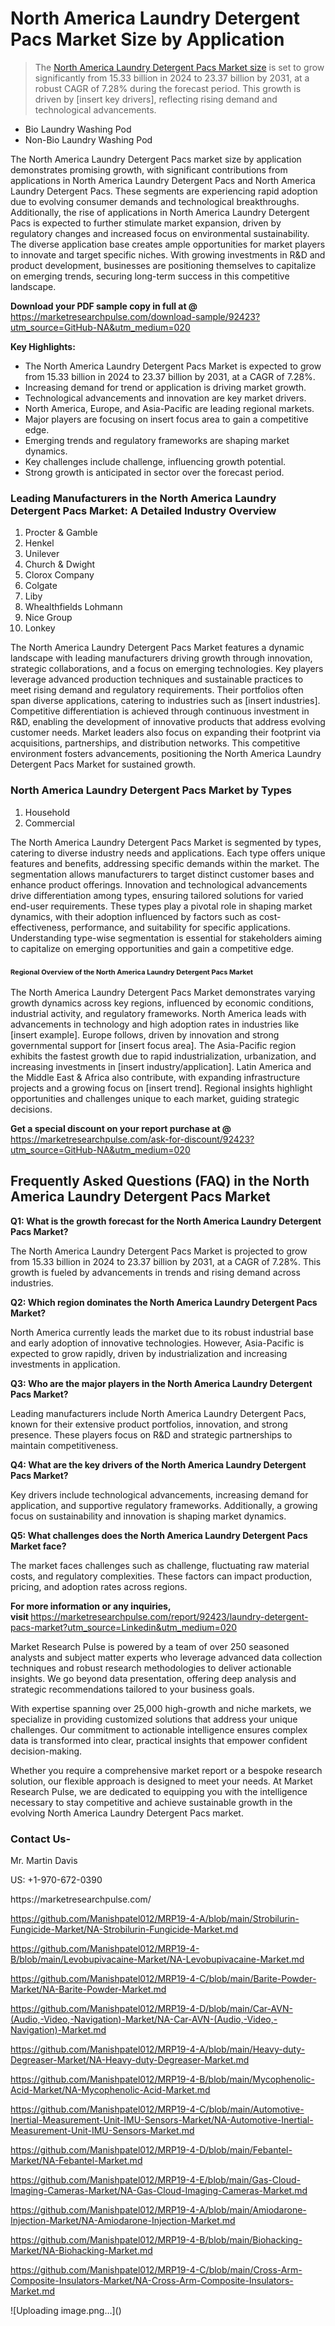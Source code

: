 <h1>North America Laundry Detergent Pacs Market&nbsp;Size by Application</h1><blockquote><p>The <a href="https://marketresearchpulse.com/download-sample/92423?utm_source=GitHub-NA&amp;utm_medium=020">North America Laundry Detergent Pacs Market size</a> is set to grow significantly from 15.33 billion in 2024 to 23.37 billion by 2031, at a robust CAGR of 7.28% during the forecast period. This growth is driven by [insert key drivers], reflecting rising demand and technological advancements.</p></blockquote><ul><li>Bio Laundry Washing Pod<li> Non-Bio Laundry Washing Pod</li></ul><p>The North America Laundry Detergent Pacs market size by application demonstrates promising growth, with significant contributions from applications in North America Laundry Detergent Pacs and North America Laundry Detergent Pacs. These segments are experiencing rapid adoption due to evolving consumer demands and technological breakthroughs. Additionally, the rise of applications in North America Laundry Detergent Pacs is expected to further stimulate market expansion, driven by regulatory changes and increased focus on environmental sustainability. The diverse application base creates ample opportunities for market players to innovate and target specific niches. With growing investments in R&D and product development, businesses are positioning themselves to capitalize on emerging trends, securing long-term success in this competitive landscape.</p><p><strong>Download your PDF sample copy in full at @ </strong><a href="https://marketresearchpulse.com/download-sample/92423?utm_source=GitHub-NA&amp;utm_medium=020">https://marketresearchpulse.com/download-sample/92423?utm_source=GitHub-NA&amp;utm_medium=020</a></p><p><strong>Key Highlights: </strong></p><ul><li>The North America Laundry Detergent Pacs Market is expected to grow from 15.33 billion in 2024 to 23.37 billion by 2031, at a CAGR of 7.28%.</li><li>Increasing demand for trend or application is driving market growth.</li><li>Technological advancements and innovation are key market drivers.</li><li>North America, Europe, and Asia-Pacific are leading regional markets.</li><li>Major players are focusing on insert focus area to gain a competitive edge.</li><li>Emerging trends and regulatory frameworks are shaping market dynamics.</li><li>Key challenges include challenge, influencing growth potential.</li><li>Strong growth is anticipated in sector over the forecast period.</li></ul><h3>Leading Manufacturers in the North America Laundry Detergent Pacs Market: A Detailed Industry Overview</h3><ol><li>Procter & Gamble</li><li>Henkel</li><li>Unilever</li><li>Church & Dwight</li><li>Clorox Company</li><li>Colgate</li><li>Liby</li><li>Whealthfields Lohmann</li><li>Nice Group</li><li>Lonkey</li></ol><div class="flex max-w-full flex-col flex-grow"><div class="min-h-8 text-message flex w-full flex-col items-end gap-2 whitespace-normal break-words [.text-message+&amp;]:mt-5" dir="auto" data-message-author-role="assistant" data-message-id="fd8432e4-4910-450d-b182-61b7bfb0a01f" data-message-model-slug="gpt-4o"><div class="flex w-full flex-col gap-1 empty:hidden first:pt-[3px]"><div class="markdown prose w-full break-words dark:prose-invert light"><p>The North America Laundry Detergent Pacs Market features a dynamic landscape with leading manufacturers driving growth through innovation, strategic collaborations, and a focus on emerging technologies. Key players leverage advanced production techniques and sustainable practices to meet rising demand and regulatory requirements. Their portfolios often span diverse applications, catering to industries such as [insert industries]. Competitive differentiation is achieved through continuous investment in R&amp;D, enabling the development of innovative products that address evolving customer needs. Market leaders also focus on expanding their footprint via acquisitions, partnerships, and distribution networks. This competitive environment fosters advancements, positioning the North America Laundry Detergent Pacs Market for sustained growth.</p></div></div></div></div><h3>North America Laundry Detergent Pacs Market by Types</h3><ol><li>Household<li> Commercial</li></ol><div class="flex max-w-full flex-col flex-grow"><div class="min-h-8 text-message flex w-full flex-col items-end gap-2 whitespace-normal break-words [.text-message+&amp;]:mt-5" dir="auto" data-message-author-role="assistant" data-message-id="084470be-0bb7-4664-bddf-5156b4f41249" data-message-model-slug="gpt-4o-mini"><div class="flex w-full flex-col gap-1 empty:hidden first:pt-[3px]"><div class="markdown prose w-full break-words dark:prose-invert light"><p>The North America Laundry Detergent Pacs Market is segmented by types, catering to diverse industry needs and applications. Each type offers unique features and benefits, addressing specific demands within the market. The segmentation allows manufacturers to target distinct customer bases and enhance product offerings. Innovation and technological advancements drive differentiation among types, ensuring tailored solutions for varied end-user requirements. These types play a pivotal role in shaping market dynamics, with their adoption influenced by factors such as cost-effectiveness, performance, and suitability for specific applications. Understanding type-wise segmentation is essential for stakeholders aiming to capitalize on emerging opportunities and gain a competitive edge.</p></div></div></div></div><h3><span style="font-size: 11px;">Regional Overview of the North America Laundry Detergent Pacs Market</span></h3><div class="flex max-w-full flex-col flex-grow"><div class="min-h-8 text-message flex w-full flex-col items-end gap-2 whitespace-normal break-words [.text-message+&amp;]:mt-5" dir="auto" data-message-author-role="assistant" data-message-id="e9038762-ce64-4e30-91c9-9bd413514231" data-message-model-slug="gpt-4o-mini"><div class="flex w-full flex-col gap-1 empty:hidden first:pt-[3px]"><div class="markdown prose w-full break-words dark:prose-invert light"><p>The North America Laundry Detergent Pacs Market demonstrates varying growth dynamics across key regions, influenced by economic conditions, industrial activity, and regulatory frameworks. North America leads with advancements in technology and high adoption rates in industries like [insert example]. Europe follows, driven by innovation and strong governmental support for [insert focus area]. The Asia-Pacific region exhibits the fastest growth due to rapid industrialization, urbanization, and increasing investments in [insert industry/application]. Latin America and the Middle East &amp; Africa also contribute, with expanding infrastructure projects and a growing focus on [insert trend]. Regional insights highlight opportunities and challenges unique to each market, guiding strategic decisions.</p></div></div></div></div><p><strong>Get a special discount on your report purchase at @ </strong><a href="https://marketresearchpulse.com/ask-for-discount/92423?utm_source=GitHub-NA&amp;utm_medium=020">https://marketresearchpulse.com/ask-for-discount/92423?utm_source=GitHub-NA&amp;utm_medium=020</a></p><h2>Frequently Asked Questions (FAQ) in the North America Laundry Detergent Pacs Market</h2><p><strong>Q1: What is the growth forecast for the North America Laundry Detergent Pacs Market?</strong></p><p>The North America Laundry Detergent Pacs Market is projected to grow from 15.33 billion in 2024 to 23.37 billion by 2031, at a CAGR of 7.28%. This growth is fueled by advancements in trends and rising demand across industries.</p><p><strong>Q2: Which region dominates the North America Laundry Detergent Pacs Market?</strong></p><p>North America currently leads the market due to its robust industrial base and early adoption of innovative technologies. However, Asia-Pacific is expected to grow rapidly, driven by industrialization and increasing investments in application.</p><p><strong>Q3: Who are the major players in the North America Laundry Detergent Pacs Market?</strong></p><p>Leading manufacturers include North America Laundry Detergent Pacs, known for their extensive product portfolios, innovation, and strong presence. These players focus on R&amp;D and strategic partnerships to maintain competitiveness.</p><p><strong>Q4: What are the key drivers of the North America Laundry Detergent Pacs Market?</strong></p><p>Key drivers include technological advancements, increasing demand for application, and supportive regulatory frameworks. Additionally, a growing focus on sustainability and innovation is shaping market dynamics.</p><p><strong>Q5: What challenges does the North America Laundry Detergent Pacs Market face?</strong></p><p>The market faces challenges such as challenge, fluctuating raw material costs, and regulatory complexities. These factors can impact production, pricing, and adoption rates across regions.</p><p><strong>For more information or any inquiries, visit&nbsp;</strong><a href="https://marketresearchpulse.com/report/92423/laundry-detergent-pacs-market?utm_source=Linkedin&utm_medium=020">https://marketresearchpulse.com/report/92423/laundry-detergent-pacs-market?utm_source=Linkedin&utm_medium=020</a></p><p>Market Research Pulse is powered by a team of over 250 seasoned analysts and subject matter experts who leverage advanced data collection techniques and robust research methodologies to deliver actionable insights. We go beyond data presentation, offering deep analysis and strategic recommendations tailored to your business goals.</p><p>With expertise spanning over 25,000 high-growth and niche markets, we specialize in providing customized solutions that address your unique challenges. Our commitment to actionable intelligence ensures complex data is transformed into clear, practical insights that empower confident decision-making.</p><p>Whether you require a comprehensive market report or a bespoke research solution, our flexible approach is designed to meet your needs. At Market Research Pulse, we are dedicated to equipping you with the intelligence necessary to stay competitive and achieve sustainable growth in the evolving North America Laundry Detergent Pacs market.</p><h3><strong>Contact Us-</strong></h3><p>Mr. Martin Davis</p><p>US: +1-970-672-0390</p><p>https://marketresearchpulse.com/</p><p><a href="https://github.com/Manishpatel012/MRP19-4-A/blob/main/Strobilurin-Fungicide-Market/NA-Strobilurin-Fungicide-Market.md">https://github.com/Manishpatel012/MRP19-4-A/blob/main/Strobilurin-Fungicide-Market/NA-Strobilurin-Fungicide-Market.md</a></p><p><a href="https://github.com/Manishpatel012/MRP19-4-B/blob/main/Levobupivacaine-Market/NA-Levobupivacaine-Market.md">https://github.com/Manishpatel012/MRP19-4-B/blob/main/Levobupivacaine-Market/NA-Levobupivacaine-Market.md</a></p><p><a href="https://github.com/Manishpatel012/MRP19-4-C/blob/main/Barite-Powder-Market/NA-Barite-Powder-Market.md">https://github.com/Manishpatel012/MRP19-4-C/blob/main/Barite-Powder-Market/NA-Barite-Powder-Market.md</a></p><p><a href="https://github.com/Manishpatel012/MRP19-4-D/blob/main/Car-AVN-(Audio,-Video,-Navigation)-Market/NA-Car-AVN-(Audio,-Video,-Navigation)-Market.md">https://github.com/Manishpatel012/MRP19-4-D/blob/main/Car-AVN-(Audio,-Video,-Navigation)-Market/NA-Car-AVN-(Audio,-Video,-Navigation)-Market.md</a></p><p><a href="https://github.com/Manishpatel012/MRP19-4-A/blob/main/Heavy-duty-Degreaser-Market/NA-Heavy-duty-Degreaser-Market.md">https://github.com/Manishpatel012/MRP19-4-A/blob/main/Heavy-duty-Degreaser-Market/NA-Heavy-duty-Degreaser-Market.md</a></p><p><a href="https://github.com/Manishpatel012/MRP19-4-B/blob/main/Mycophenolic-Acid-Market/NA-Mycophenolic-Acid-Market.md">https://github.com/Manishpatel012/MRP19-4-B/blob/main/Mycophenolic-Acid-Market/NA-Mycophenolic-Acid-Market.md</a></p><p><a href="https://github.com/Manishpatel012/MRP19-4-C/blob/main/Automotive-Inertial-Measurement-Unit-IMU-Sensors-Market/NA-Automotive-Inertial-Measurement-Unit-IMU-Sensors-Market.md">https://github.com/Manishpatel012/MRP19-4-C/blob/main/Automotive-Inertial-Measurement-Unit-IMU-Sensors-Market/NA-Automotive-Inertial-Measurement-Unit-IMU-Sensors-Market.md</a></p><p><a href="https://github.com/Manishpatel012/MRP19-4-D/blob/main/Febantel-Market/NA-Febantel-Market.md">https://github.com/Manishpatel012/MRP19-4-D/blob/main/Febantel-Market/NA-Febantel-Market.md</a></p><p><a href="https://github.com/Manishpatel012/MRP19-4-E/blob/main/Gas-Cloud-Imaging-Cameras-Market/NA-Gas-Cloud-Imaging-Cameras-Market.md">https://github.com/Manishpatel012/MRP19-4-E/blob/main/Gas-Cloud-Imaging-Cameras-Market/NA-Gas-Cloud-Imaging-Cameras-Market.md</a></p><p><a href="https://github.com/Manishpatel012/MRP19-4-A/blob/main/Amiodarone-Injection-Market/NA-Amiodarone-Injection-Market.md">https://github.com/Manishpatel012/MRP19-4-A/blob/main/Amiodarone-Injection-Market/NA-Amiodarone-Injection-Market.md</a></p><p><a href="https://github.com/Manishpatel012/MRP19-4-B/blob/main/Biohacking-Market/NA-Biohacking-Market.md">https://github.com/Manishpatel012/MRP19-4-B/blob/main/Biohacking-Market/NA-Biohacking-Market.md</a></p><p><a href="https://github.com/Manishpatel012/MRP19-4-C/blob/main/Cross-Arm-Composite-Insulators-Market/NA-Cross-Arm-Composite-Insulators-Market.md">https://github.com/Manishpatel012/MRP19-4-C/blob/main/Cross-Arm-Composite-Insulators-Market/NA-Cross-Arm-Composite-Insulators-Market.md</a></p>
![Uploading image.png…]()
